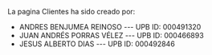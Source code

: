 La pagina Clientes ha sido creado por: 

- ANDRES BENJUMEA REINOSO --- UPB ID: 000491320
- JUAN ANDRÉS PORRAS VÉLEZ --- UPB ID: 000466893
- JESUS ALBERTO DIAS --- UPB ID: 000492846


